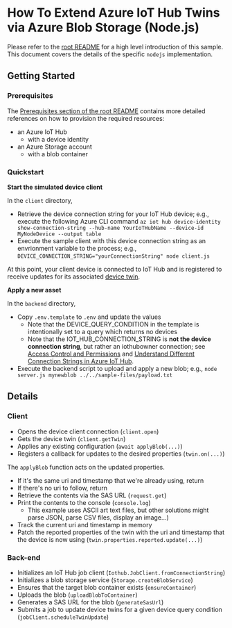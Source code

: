 # How To Extend Azure IoT Hub Twins via Azure Blob Storage (Node.js)

Please refer to the [root README](../README.md) for a high level introduction of this sample. This document covers the details of the specific `nodejs` implementation.  

## Getting Started

### Prerequisites

The [Prerequisites section of the root README](../README.md#prerequisites) contains more detailed references on how to provision the required resources:
- an Azure IoT Hub
  - with a device identity
- an Azure Storage account
  - with a blob container

### Quickstart

**Start the simulated device client**

In the `client` directory,

- Retrieve the device connection string for your IoT Hub device; e.g., execute the following Azure CLI command `az iot hub device-identity show-connection-string --hub-name YourIoTHubName --device-id MyNodeDevice --output table`
- Execute the sample client with this device connection string as an envrionment variable to the process; e.g., `DEVICE_CONNECTION_STRING="yourConnectionString" node client.js`

At this point, your client device is connected to IoT Hub and is registered to receive updates for its associated [device twin](https://docs.microsoft.com/en-us/azure/iot-hub/iot-hub-devguide-device-twins).

**Apply a new asset**

In the `backend` directory,

- Copy `.env.template` to `.env` and update the values
  - Note that the DEVICE_QUERY_CONDITION in the template is intentionally set to a query which returns no devices
  - Note that the IOT_HUB_CONNECTION_STRING is **not the device connection string**, but rather an iothubowner connection; see [Access Control and Permissions](https://docs.microsoft.com/en-us/azure/iot-hub/iot-hub-devguide-security#iot-hub-permissions) and [Understand Different Connection Strings in Azure IoT Hub](https://blogs.msdn.microsoft.com/iotdev/2017/05/09/understand-different-connection-strings-in-azure-iot-hub/).
- Execute the backend script to upload and apply a new blob; e.g., `node server.js mynewblob ../../sample-files/payload.txt`

## Details

### Client 

- Opens the device client connection (`client.open`)
- Gets the device twin (`client.getTwin`)
- Applies any existing configuration (`await applyBlob(...)`)
- Registers a callback for updates to the desired properties (`twin.on(...)`)

The `applyBlob` function acts on the updated properties.

- If it's the same uri and timestamp that we're already using, return
- If there's no uri to follow, return
- Retrieve the contents via the SAS URL (`request.get`)
- Print the contents to the console (`console.log`)
  - This example uses ASCII art text files, but other solutions might parse JSON, parse CSV files, display an image...)
- Track the current uri and timestamp in memory
- Patch the reported properties of the twin with the uri and timestamp that the device is now using (`twin.properties.reported.update(...)`)

### Back-end

- Initializes an IoT Hub job client (`Iothub.JobClient.fromConnectionString`)
- Initializes a blob storage service (`Storage.createBlobService`)
- Ensures that the target blob container exists (`ensureContainer`)
- Uploads the blob (`uploadBlobToContainer`)
- Generates a SAS URL for the blob (`generateSasUrl`)
- Submits a job to update device twins for a given device query condition (`jobClient.scheduleTwinUpdate`)
